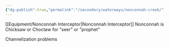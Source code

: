 ```yaml
---
{"dg-publish":true,"permalink":"/secondary/waterways/nonconnah-creek/","created":"2025-01-02T14:18:36.898-06:00"}
---
```


[[Equipment/Nonconnah Interceptor\|Nonconnah Interceptor]]
Nonconnah is Chicksaw or Choctaw for "seer" or "prophet"


Channelization problems
